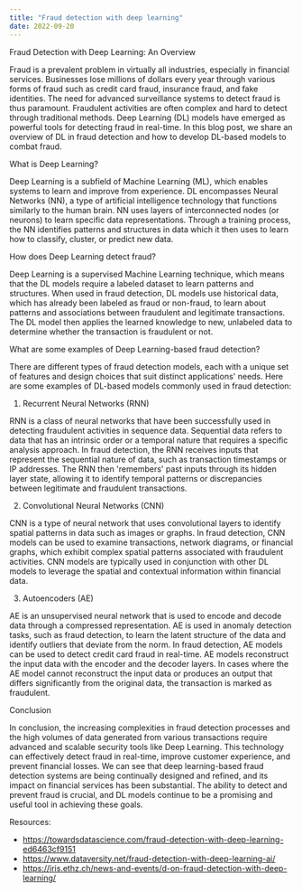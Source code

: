 ```yaml
---
title: "Fraud detection with deep learning"
date: 2022-09-20
---
```





Fraud Detection with Deep Learning: An Overview

Fraud is a prevalent problem in virtually all industries, especially in financial services. Businesses lose millions of dollars every year through various forms of fraud such as credit card fraud, insurance fraud, and fake identities. The need for advanced surveillance systems to detect fraud is thus paramount. Fraudulent activities are often complex and hard to detect through traditional methods. Deep Learning (DL) models have emerged as powerful tools for detecting fraud in real-time. In this blog post, we share an overview of DL in fraud detection and how to develop DL-based models to combat fraud.

What is Deep Learning?

Deep Learning is a subfield of Machine Learning (ML), which enables systems to learn and improve from experience. DL encompasses Neural Networks (NN), a type of artificial intelligence technology that functions similarly to the human brain. NN uses layers of interconnected nodes (or neurons) to learn specific data representations. Through a training process, the NN identifies patterns and structures in data which it then uses to learn how to classify, cluster, or predict new data.

How does Deep Learning detect fraud?

Deep Learning is a supervised Machine Learning technique, which means that the DL models require a labeled dataset to learn patterns and structures. When used in fraud detection, DL models use historical data, which has already been labeled as fraud or non-fraud, to learn about patterns and associations between fraudulent and legitimate transactions. The DL model then applies the learned knowledge to new, unlabeled data to determine whether the transaction is fraudulent or not.

What are some examples of Deep Learning-based fraud detection?

There are different types of fraud detection models, each with a unique set of features and design choices that suit distinct applications' needs. Here are some examples of DL-based models commonly used in fraud detection:

1. Recurrent Neural Networks (RNN)

RNN is a class of neural networks that have been successfully used in detecting fraudulent activities in sequence data. Sequential data refers to data that has an intrinsic order or a temporal nature that requires a specific analysis approach. In fraud detection, the RNN receives inputs that represent the sequential nature of data, such as transaction timestamps or IP addresses. The RNN then 'remembers' past inputs through its hidden layer state, allowing it to identify temporal patterns or discrepancies between legitimate and fraudulent transactions.

2. Convolutional Neural Networks (CNN)

CNN is a type of neural network that uses convolutional layers to identify spatial patterns in data such as images or graphs. In fraud detection, CNN models can be used to examine transactions, network diagrams, or financial graphs, which exhibit complex spatial patterns associated with fraudulent activities. CNN models are typically used in conjunction with other DL models to leverage the spatial and contextual information within financial data.

3. Autoencoders (AE)

AE is an unsupervised neural network that is used to encode and decode data through a compressed representation. AE is used in anomaly detection tasks, such as fraud detection, to learn the latent structure of the data and identify outliers that deviate from the norm. In fraud detection, AE models can be used to detect credit card fraud in real-time. AE models reconstruct the input data with the encoder and the decoder layers. In cases where the AE model cannot reconstruct the input data or produces an output that differs significantly from the original data, the transaction is marked as fraudulent.

Conclusion

In conclusion, the increasing complexities in fraud detection processes and the high volumes of data generated from various transactions require advanced and scalable security tools like Deep Learning. This technology can effectively detect fraud in real-time, improve customer experience, and prevent financial losses. We can see that deep learning-based fraud detection systems are being continually designed and refined, and its impact on financial services has been substantial. The ability to detect and prevent fraud is crucial, and DL models continue to be a promising and useful tool in achieving these goals.

Resources:

- https://towardsdatascience.com/fraud-detection-with-deep-learning-ed6463cf9151
- https://www.dataversity.net/fraud-detection-with-deep-learning-ai/
- https://iris.ethz.ch/news-and-events/d-on-fraud-detection-with-deep-learning/